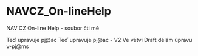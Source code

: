 # NAVCZ_On-lineHelp
NAV CZ On-line Help - soubor čti mě

Teď upravuje pj@ac
Teď upravuje pj@ac - V2
Ve větvi Draft dělám úpravu v-pj@ms

